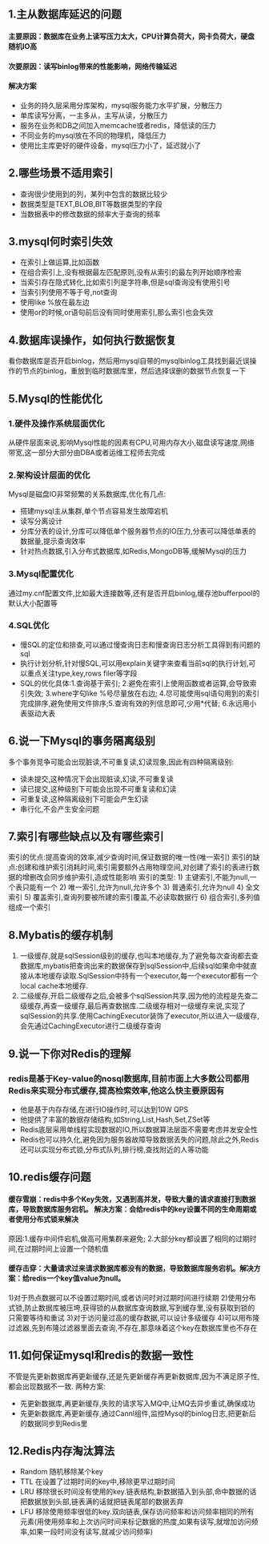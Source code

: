 ## 1.主从数据库延迟的问题
#### 主要原因：数据库在业务上读写压力太大，CPU计算负荷大，网卡负荷大，硬盘随机IO高
#### 次要原因：读写binlog带来的性能影响，网络传输延迟
#### 解决方案
 *  业务的持久层采用分库架构，mysql服务能力水平扩展，分散压力
 *  单库读写分离，一主多从，主写从读，分散压力
 *  服务在业务和DB之间加入memcache或者redis，降低读的压力
 *  不同业务的mysql放在不同的物理机，降低压力
 *  使用比主库更好的硬件设备，mysql压力小了，延迟就小了

## 2.哪些场景不适用索引
 * 查询很少使用到的列，某列中包含的数据比较少
 * 数据类型是TEXT,BLOB,BIT等数据类型的字段
 * 当数据表中的修改数据的频率大于查询的频率

## 3.mysql何时索引失效
 * 在索引上做运算,比如函数
 * 在组合索引上,没有根据最左匹配原则,没有从索引的最左列开始顺序检索
 * 当索引存在隐式转化,比如索引列是字符串,但是sql查询没有使用引号
 * 当索引列使用不等于号,not查询
 * 使用like  %放在最左边
 * 使用or的时候,or语句前后没有同时使用索引,那么索引也会失效

## 4.数据库误操作，如何执行数据恢复
看你数据库是否开启binlog，然后用mysql自带的mysqlbinlog工具找到最近误操作的节点的binlog，重放到临时数据库里，然后选择误删的数据节点恢复一下

## 5.Mysql的性能优化
### 1.硬件及操作系统层面优化
从硬件层面来说,影响Mysql性能的因素有CPU,可用内存大小,磁盘读写速度,网络带宽,这一部分大部分由DBA或者运维工程师去完成
### 2.架构设计层面的优化
Mysql是磁盘IO非常频繁的关系数据库,优化有几点:
* 搭建mysql主从集群,单个节点容易发生故障宕机
* 读写分离设计
* 分库分表的设计,分库可以降低单个服务器节点的IO压力,分表可以降低单表的数据量,提示查询效率
* 针对热点数据,引入分布式数据库,如Redis,MongoDB等,缓解Mysql的压力
### 3.Mysql配置优化
通过my.cnf配置文件,比如最大连接数等,还有是否开启binlog,缓存池bufferpool的默认大小配置等
### 4.SQL优化
* 慢SQL的定位和排查,可以通过慢查询日志和慢查询日志分析工具得到有问题的sql
* 执行计划分析,针对慢SQL,可以用explain关键字来查看当前sql的执行计划,可以重点关注type,key,rows filer等字段
* SQL的优化具体:1.查询基于索引; 2.避免在索引上使用函数或者运算,会导致索引失效; 3.where字句like %号尽量放在右边; 4.尽可能使用sql语句用到的索引完成排序,避免使用文件排序;5.查询有效的列信息即可,少用*代替; 6.永远用小表驱动大表

## 6.说一下Mysql的事务隔离级别
  多个事务竞争可能会出现脏读,不可重复读,幻读现象,因此有四种隔离级别:
  * 读未提交,这种情况下会出现脏读,幻读,不可重复读
  * 读已提交,这种级别下可能会出现不可重复读和幻读
  * 可重复读,这种隔离级别下可能会产生幻读
  * 串行化,不会产生安全问题

## 7.索引有哪些缺点以及有哪些索引
  索引的优点:提高查询的效率,减少查询时间,保证数据的唯一性(唯一索引)
  索引的缺点:创建和维护索引消耗时间,索引需要额外占用物理空间,对创建了索引的表进行数据的增删改会同步维护索引,造成性能影响
  索引的类型:
        1) 主键索引,不能为null,一个表只能有一个
        2) 唯一索引,允许为null,允许多个
        3) 普通索引,允许为null
        4) 全文索引
        5) 覆盖索引,查询列要被所建的索引覆盖,不必读取数据行
        6) 组合索引,多列值组成一个索引

## 8.Mybatis的缓存机制
  1) 一级缓存,就是sqlSession级别的缓存,也叫本地缓存,为了避免每次查询都去查数据库,mybatis把查询出来的数据保存到sqlSession中,后续sql如果命中就直接从本地缓存读取.SqlSession中持有一个executor,每一个executor都有一个local cache本地缓存.
  2) 二级缓存,开启二级缓存之后,会被多个sqlSession共享,因为他的流程是先查二级缓存,再查一级缓存,最后再查数据库.二级缓存相对一级缓存来说,实现了sqlSession的共享.使用CachingExecutor装饰了executor,所以进入一级缓存,会先通过CachingExecutor进行二级缓存查询
  
## 9.说一下你对Redis的理解
### redis是基于Key-value的nosql数据库,目前市面上大多数公司都用Redis来实现分布式缓存,提高检索效率,他这么快主要原因有
* 他是基于内存存储,在进行IO操作时,可以达到10W QPS
* 他提供了丰富的数据存储结构,如String,List,Hash,Set,ZSet等
* Redis底层采用单线程实现数据的IO,所以数据算法层面不需要考虑并发安全性
* Redis也可以持久化,避免因为服务器故障导致数据丢失的问题,除此之外,Redis还可以实现分布式锁,分布式队列,排行榜,查找附近的人等功能

## 10.redis缓存问题
#### 缓存雪崩：redis中多个Key失效，又遇到高并发，导致大量的请求直接打到数据库，导致数据库服务宕机。 解决方案：会给redis中的key设置不同的生命周期或者使用分布式锁来解决
原因:1.缓存中间件宕机,做高可用集群来避免; 2.大部分key都设置了相同的过期时间,在过期时间上设置一个随机值
#### 缓存击穿：大量请求过来请求数据库都没有的数据，导致数据库服务宕机。解决方案：给redis一个key值value为null。
1)对于热点数据可以不设置过期时间,或者访问时对过期时间进行续期
2)使用分布式锁,防止数据库被压垮,获得锁的从数据库查询数据,写到缓存里,没有获取到锁的只需要等待和重试
3)对于访问量过高的缓存数据,可以设计多级缓存
4)可以用布隆过滤器,先到布隆过滤器里面去查询,不存在,那意味着这个key在数据库里也不存在

## 11.如何保证mysql和redis的数据一致性
不管是先更新数据库再更新缓存,还是先更新缓存再更新数据库,因为不满足原子性,都会出现数据不一致.
两种方案:
 * 先更新数据库,再更新缓存,失败的请求写入MQ中,让MQ去异步重试,确保成功
 * 先更新数据库,再更新缓存,通过Cannl组件,监控Mysql的binlog日志,把更新后的数据同步到Redis里

## 12.Redis内存淘汰算法
 * Random 随机移除某个key
 * TTL 在设置了过期时间的key中,移除更早过期时间
 * LRU 移除很长时间没有使用的key.链表结构,新数据插入到头部,命中数据的话把数据放到头部,链表满的话就把链表尾部的数据丢弃
 * LFU 移除使用频率很低的key.双向链表,保存访问频率和访问频率相同的所有元素(用使用频率和上次访问时间来标记数据的热度,如果有读写,就增加访问频率,如果一段时间没有读写,就减少访问频率)
   
